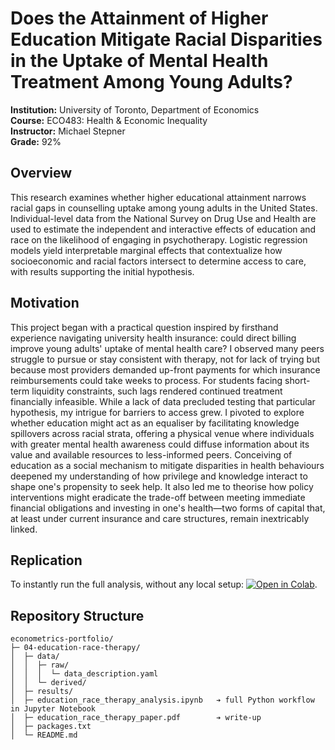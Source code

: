 # Does the Attainment of Higher Education Mitigate Racial Disparities in the Uptake of Mental Health Treatment Among Young Adults?

**Institution:** University of Toronto, Department of Economics  
**Course:** ECO483: Health & Economic Inequality  
**Instructor:** Michael Stepner  
**Grade:** 92%

## Overview

This research examines whether higher educational attainment narrows racial gaps in counselling uptake among young adults in the United States. Individual-level data from the National Survey on Drug Use and Health are used to estimate the independent and interactive effects of education and race on the likelihood of engaging in psychotherapy. Logistic regression models yield interpretable marginal effects that contextualize how socioeconomic and racial factors intersect to determine access to care, with results supporting the initial hypothesis.

## Motivation

This project began with a practical question inspired by firsthand experience navigating university health insurance: could direct billing improve young adults' uptake of mental health care? I observed many peers struggle to pursue or stay consistent with therapy, not for lack of trying but because most providers demanded up-front payments for which insurance reimbursements could take weeks to process. For students facing short-term liquidity constraints, such lags rendered continued treatment financially infeasible. While a lack of data precluded testing that particular hypothesis, my intrigue for barriers to access grew. I pivoted to explore whether education might act as an equaliser by facilitating knowledge spillovers across racial strata, offering a physical venue where individuals with greater mental health awareness could diffuse information about its value and available resources to less-informed peers. Conceiving of education as a social mechanism to mitigate disparities in health behaviours deepened my understanding of how privilege and knowledge interact to shape one's propensity to seek help. It also led me to theorise how policy interventions might eradicate the trade-off between meeting immediate financial obligations and investing in one's health—two forms of capital that, at least under current insurance and care structures, remain inextricably linked.

## Replication

To instantly run the full analysis, without any local setup: [![Open in Colab](https://colab.research.google.com/assets/colab-badge.svg)](https://colab.research.google.com/github/suha2502/econometrics-portfolio/blob/main/04-education-race-therapy/education_race_therapy_analysis.ipynb).

## Repository Structure

```
econometrics-portfolio/
├─ 04-education-race-therapy/
│  ├─ data/
│  │  ├─ raw/
│  │  │  └─ data_description.yaml
│  │  └─ derived/ 
│  ├─ results/ 
│  ├─ education_race_therapy_analysis.ipynb   ➔ full Python workflow in Jupyter Notebook
│  ├─ education_race_therapy_paper.pdf        ➔ write-up
│  ├─ packages.txt
│  └─ README.md
```
